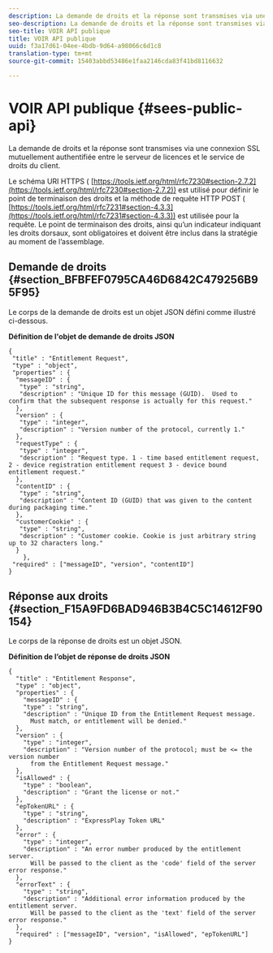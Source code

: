 ```yaml
---
description: La demande de droits et la réponse sont transmises via une connexion SSL mutuellement authentifiée entre le serveur de licences et le service de droits du client.
seo-description: La demande de droits et la réponse sont transmises via une connexion SSL mutuellement authentifiée entre le serveur de licences et le service de droits du client.
seo-title: VOIR API publique
title: VOIR API publique
uuid: f3a17d61-04ee-4bdb-9d64-a98066c6d1c8
translation-type: tm+mt
source-git-commit: 15403abbd53486e1faa2146cda83f41bd8116632

---
```



# VOIR API publique {#sees-public-api}

La demande de droits et la réponse sont transmises via une connexion SSL mutuellement authentifiée entre le serveur de licences et le service de droits du client.

Le schéma URI HTTPS ( [https://tools.ietf.org/html/rfc7230#section-2.7.2](https://tools.ietf.org/html/rfc7230#section-2.7.2)) est utilisé pour définir le point de terminaison des droits et la méthode de requête HTTP POST ( [https://tools.ietf.org/html/rfc7231#section-4.3.3](https://tools.ietf.org/html/rfc7231#section-4.3.3)) est utilisée pour la requête. Le point de terminaison des droits, ainsi qu’un indicateur indiquant les droits dorsaux, sont obligatoires et doivent être inclus dans la stratégie au moment de l’assemblage.

## Demande de droits {#section_BFBFEF0795CA46D6842C479256B95F95}

Le corps de la demande de droits est un objet JSON défini comme illustré ci-dessous.

**Définition de l&#39;objet de demande de droits JSON**

```
{ 
 "title" : "Entitlement Request", 
 "type" : "object", 
 "properties" : { 
  "messageID" : { 
   "type" : "string", 
   "description" : "Unique ID for this message (GUID).  Used to confirm that the subsequent response is actually for this request." 
  }, 
  "version" : { 
   "type" : "integer", 
   "description" : "Version number of the protocol, currently 1." 
  }, 
  "requestType" : { 
   "type" : "integer", 
   "description" : "Request type. 1 - time based entitlement request, 2 - device registration entitlement request 3 - device bound entitlement request." 
  }, 
  "contentID" : { 
   "type" : "string", 
   "description" : "Content ID (GUID) that was given to the content during packaging time." 
  }, 
  "customerCookie" : { 
   "type" : "string", 
   "description" : "Customer cookie. Cookie is just arbitrary string up to 32 characters long." 
  } 
    }, 
 "required" : ["messageID", "version", "contentID"] 
}
```

## Réponse aux droits {#section_F15A9FD6BAD946B3B4C5C14612F90154}

Le corps de la réponse de droits est un objet JSON.

**Définition de l’objet de réponse de droits JSON**

```
{ 
  "title" : "Entitlement Response", 
  "type" : "object", 
  "properties" : { 
    "messageID" : { 
    "type" : "string", 
    "description" : "Unique ID from the Entitlement Request message.   
      Must match, or entitlement will be denied." 
  }, 
  "version" : { 
    "type" : "integer", 
    "description" : "Version number of the protocol; must be <= the version number  
      from the Entitlement Request message." 
  }, 
  "isAllowed" : { 
    "type" : "boolean", 
    "description" : "Grant the license or not." 
  }, 
  "epTokenURL" : { 
    "type" : "string", 
    "description" : "ExpressPlay Token URL" 
  }, 
  "error" : { 
    "type" : "integer", 
    "description" : "An error number produced by the entitlement server.  
      Will be passed to the client as the 'code' field of the server error response." 
  }, 
  "errorText" : { 
    "type" : "string", 
    "description" : "Additional error information produced by the entitlement server.  
      Will be passed to the client as the 'text' field of the server error response." 
  }, 
  "required" : ["messageID", "version", "isAllowed", "epTokenURL"] 
}
```
